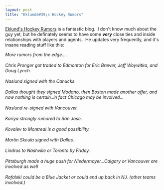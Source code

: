 ```yaml
---
layout: post
title: "Eklund&#39;s Hockey Rumors"
---
```


<p><a href="http://hockeyrumors.blogspot.com/" target="_blank">Eklund's Hockey Rumors</a> is a fantastic blog.&nbsp; I don't know much about the guy yet, but he definately seems to have some <strong><em>very</em></strong> close ties and inside relationships with players and agents. &nbsp;He updates very frequently, and it's insane reading stuff like this:</p>
<p><em>More rumors from the edge....<br/><br/>Chris Pronger got traded to Edmonton for Eric Brewer, Jeff Woywitka, and Doug Lynch.<br/><br/>Naslund signed with the Canucks.<br/><br/>Dallas thought they signed Modano, then Boston made another offer, and now nothing is certain..in fact Chicago may be involved...<br/><br/>Naslund re-signed with Vancouver.<br/><br/>Kariya strongly rumored to San Jose.<br/><br/>Kovalev to Montreal is a good possibility.<br/><br/>Martin Skoula signed with Dallas.<br/><br/>Lindros to Nashville or Toronto by Friday. <br/><br/>Pittsburgh made a huge push for Niedermayer...Calgary or Vancouver are involved as well<br/><br/>Rafalski could be a Blue Jacket or could end up back in NJ. (other teams involved.)<br/><br/></em></p>
 
